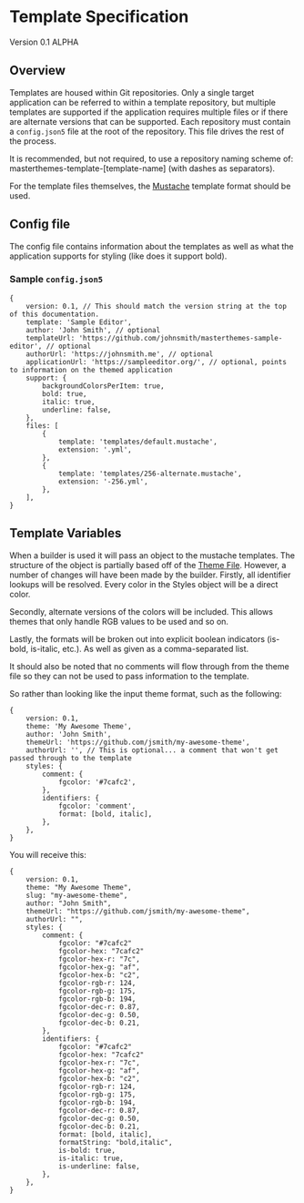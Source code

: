 # Template Specification

Version 0.1 ALPHA

## Overview

Templates are housed within Git repositories. Only a single target application can be referred to
within a template repository, but multiple templates are supported if the application requires
multiple files or if there are alternate versions that can be supported. Each repository must
contain a `config.json5` file at the root of the repository. This file drives the rest of the
process.

It is recommended, but not required, to use a repository naming scheme of:
masterthemes-template-[template-name] \(with dashes as separators).

For the template files themselves, the [Mustache](https://mustache.github.io/) template format
should be used.

## Config file

The config file contains information about the templates as well as what the application supports
for styling (like does it support bold).

### Sample `config.json5`

```json5
{
    version: 0.1, // This should match the version string at the top of this documentation.
    template: 'Sample Editor',
    author: 'John Smith', // optional
    templateUrl: 'https://github.com/johnsmith/masterthemes-sample-editor', // optional
    authorUrl: 'https://johnsmith.me', // optional
    applicationUrl: 'https://sampleeditor.org/', // optional, points to information on the themed application
    support: {
        backgroundColorsPerItem: true,
        bold: true,
        italic: true,
        underline: false,
    },
    files: [
        {
            template: 'templates/default.mustache',
            extension: '.yml',
        },
        {
            template: 'templates/256-alternate.mustache',
            extension: '-256.yml',
        },
    ],
}
```

## Template Variables

When a builder is used it will pass an object to the mustache templates. The structure of the object
is partially based off of the [Theme File](theme-spec.md). However, a number of changes will have
been made by the builder. Firstly, all identifier lookups will be resolved. Every color in the
Styles object will be a direct color.

Secondly, alternate versions of the colors will be included. This allows themes that only handle RGB
values to be used and so on.

Lastly, the formats will be broken out into explicit boolean indicators (is-bold, is-italic, etc.).
As well as given as a comma-separated list.

It should also be noted that no comments will flow through from the theme file so they can not be
used to pass information to the template.

So rather than looking like the input theme format, such as the following:

```json5
{
    version: 0.1,
    theme: 'My Awesome Theme',
    author: 'John Smith',
    themeUrl: 'https://github.com/jsmith/my-awesome-theme',
    authorUrl: '', // This is optional... a comment that won't get passed through to the template
    styles: {
        comment: {
            fgcolor: '#7cafc2',
        },
        identifiers: {
            fgcolor: 'comment',
            format: [bold, italic],
        },
    },
}
```

You will receive this:

```json5
{
    version: 0.1,
    theme: "My Awesome Theme",
    slug: "my-awesome-theme",
    author: "John Smith",
    themeUrl: "https://github.com/jsmith/my-awesome-theme",
    authorUrl: "",
    styles: {
        comment: {
            fgcolor: "#7cafc2"
            fgcolor-hex: "7cafc2"
            fgcolor-hex-r: "7c",
            fgcolor-hex-g: "af",
            fgcolor-hex-b: "c2",
            fgcolor-rgb-r: 124,
            fgcolor-rgb-g: 175,
            fgcolor-rgb-b: 194,
            fgcolor-dec-r: 0.87,
            fgcolor-dec-g: 0.50,
            fgcolor-dec-b: 0.21,
        },
        identifiers: {
            fgcolor: "#7cafc2"
            fgcolor-hex: "7cafc2"
            fgcolor-hex-r: "7c",
            fgcolor-hex-g: "af",
            fgcolor-hex-b: "c2",
            fgcolor-rgb-r: 124,
            fgcolor-rgb-g: 175,
            fgcolor-rgb-b: 194,
            fgcolor-dec-r: 0.87,
            fgcolor-dec-g: 0.50,
            fgcolor-dec-b: 0.21,
            format: [bold, italic],
            formatString: "bold,italic",
            is-bold: true,
            is-italic: true,
            is-underline: false,
        },
    },
}
```
